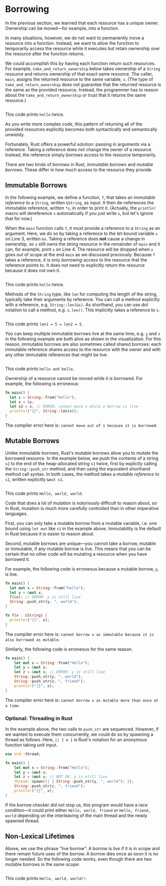 # Borrowing

In the previous section, we learned that each resource has a unique owner.
Ownership can be moved—for example, into a function.

In many situations, however, we do not want to permanently move a resource into
a function. Instead, we want to allow the function to temporarily access the
resource while it executes but retain ownership over the resource after the
function returns.

We could accomplish this by having each function return such resources. For
example, `take_and_return_ownership` below takes ownership of a `String`
resource and returns ownership of that exact same resource. The caller, `main`,
assigns the returned resource to the same variable, `s`. (The type of
`take_and_return_ownership` does not guarantee that the returned resource is
the same as the provided resource. Instead, the programmer has to reason about
the `take_and_return_ownership` or trust that it returns the same resource.)

<div class="flex-container vis_block" style="position:relative; margin-left:-75px; margin-right:-75px; display: flex;">
  <object type="image/svg+xml" class="func_take_return_ownership code_panel" data="assets/code_examples/func_take_return_ownership/vis_code.svg"></object>
  <object type="image/svg+xml" class="func_take_return_ownership tl_panel" data="assets/code_examples/func_take_return_ownership/vis_timeline.svg" style="width: auto;" onmouseenter="helpers('func_take_return_ownership')"></object>
</div>

This code prints `hello` twice.

As you write more complex code, this pattern of returning all of the provided
resources explicitly becomes both syntactically and semantically unwieldy.

Fortunately, Rust offers a powerful solution: passing in arguments via a
reference. Taking a reference does *not* change the owner of a resource. 
Instead, the reference simply *borrows* access to the resource temporarily.

There are two kinds of borrows in Rust, *immutable borrows* and *mutable
borrows*. These differ in how much access to the resource they provide. 

## Immutable Borrows

In the following example, we define a function, `f`, that takes an *immutable
reference* to a `String`, written `&String`, as input. It then de-references
the immutable reference, written `*s`, in order to print it. (Actually, the
`println!` macro will dereference `s` automatically if you just write `s`, but 
let's ignore that for now.)

When the `main` function calls `f`, it must provide a reference to a `String` as
an argument. Here, we do so by taking a reference to the let-bound variable `x`
on Line 3, written `&x`. Taking a reference does **not** cause a change in
ownership, so `x` still owns the string resource in the remainder of `main` and
it can, for example, print `x` on Line 4. The resource will be dropped when `x`
goes out of scope at the end `main` as we discussed previously. Because `f`
takes a reference, it is only *borrowing* access to the resource that the
reference points to. It does not need to explicitly return the resource because
it does not own it. 

<div class="flex-container vis_block" style="position:relative; margin-left:-75px; margin-right:-75px; display: flex;">
  <object type="image/svg+xml" class="immutable_borrow code_panel" data="assets/code_examples/immutable_borrow/vis_code.svg"></object>
  <object type="image/svg+xml" class="immutable_borrow tl_panel" data="assets/code_examples/immutable_borrow/vis_timeline.svg" style="width: auto;" onmouseenter="helpers('immutable_borrow')"></object>
</div>

This code prints `hello` twice.

Methods of the `String` type, like `len` for computing the length of the string,
typically take their arguments by reference. You can call a method explicitly
with a reference, e.g. `String::len(&s)`. As shorthand, you can use dot notation
to call a method, e.g. `s.len()`. This implicitly takes a reference to `s`. 

<div class="flex-container vis_block" style="position:relative; margin-left:-75px; margin-right:-75px; display: flex;">
  <object type="image/svg+xml" class="immutable_borrow_method_call code_panel" data="assets/code_examples/immutable_borrow_method_call/vis_code.svg"></object>
  <object type="image/svg+xml" class="immutable_borrow_method_call tl_panel" data="assets/code_examples/immutable_borrow_method_call/vis_timeline.svg" style="width: auto;" onmouseenter="helpers('immutable_borrow_method_call')"></object>
</div>

This code prints `len1 = 5 = len2 = 5`.

You can keep multiple immutable borrows live at the same time, e.g. `y` and `z`
in the following example are both alive as shown in the visualization. For this
reason, immutable borrows are also sometimes called shared borrows: each
immutable reference shares access to the resource with the owner and with any
other immutable references that might be live.

<div class="flex-container vis_block" style="position:relative; margin-left:-75px; margin-right:-75px; display: flex;">
  <object type="image/svg+xml" class="multiple_immutable_borrow code_panel" data="assets/code_examples/multiple_immutable_borrow/vis_code.svg"></object>
  <object type="image/svg+xml" class="multiple_immutable_borrow tl_panel" data="assets/code_examples/multiple_immutable_borrow/vis_timeline.svg" style="width: auto;" onmouseenter="helpers('multiple_immutable_borrow')"></object>
</div>

This code prints `hello and hello`.

Ownership of a resource cannot be moved while it is borrowed. For example, the
following is erroneous:

```rust
fn main() {
  let s = String::from("hello");
  let x = &s;
  let s2 = s; // ERROR: cannot move s while a borrow is live
  println!("{}", String::len(x));
}
```

The compiler error here is: `cannot move out of s because it is borrowed`.
## Mutable Borrows

Unlike immutable borrows, Rust's mutable borrows allow you to mutate the
borrowed resource. In the example below, we push the contents of a string `s2` 
to the end of the heap-allocated string `s1` twice, first by explictly calling
the `String::push_str` method, and then using the equivalent shorthand method
call syntax. In both cases, the method takes a *mutable reference* to `s1`,
written explicitly `&mut s1`.

<div class="flex-container vis_block" style="position:relative; margin-left:-75px; margin-right:-75px; display: flex;">
  <object type="image/svg+xml" class="mutable_borrow_method_call code_panel" data="assets/code_examples/mutable_borrow_method_call/vis_code.svg"></object>
  <object type="image/svg+xml" class="mutable_borrow_method_call tl_panel" data="assets/code_examples/mutable_borrow_method_call/vis_timeline.svg" style="width: auto;" onmouseenter="helpers('mutable_borrow_method_call')"></object>
</div>

This code prints `Hello, world, world`.

Code that does a lot of mutation is notoriously difficult to reason about, so in
Rust, mutation is much more carefully controlled than in other imperative
languages.

First, you can only take a mutable borrow from a mutable variable, i.e. one 
bound using `let mut` like `s1` in the example above. Immutability is the
default in Rust because it is easier to reason about.

Second, mutable borrows are unique—you cannot take a borrow, mutable or
immutable, if any mutable borrow is live. This means that you can be certain
that no other code will be mutating a resource when you have borrowed it.

For example, the following code is erroneous because a mutable borrow, `y`, is
live.

```rust
fn main() {
  let mut x = String::from("hello");
  let y = &mut x;
  f(&x); // ERROR: y is still live
  String::push_str(y, ", world");
}

fn f(x : &String) {
  println!("{}", x);
}
```
The compiler error here is: `cannot borrow x as immutable because it is also borrowed as mutable`.

Similarly, the following code is erroneous for the same reason.

```rust 
fn main() {
    let mut x = String::from("Hello");
    let y = &mut x; 
    let z = &mut x; // ERROR: y is still live
    String::push_str(y, ", world");
    String::push_str(z, ", friend");
    println!("{}", x);
}
```
The compiler error here is: `cannot borrow x as mutable more than once at a time`.

### Optional: Threading in Rust

In the example above, the two calls to `push_str` are sequenced. However, if we
wanted to execute them concurrently, we could do so by spawning a thread as
follows. Here, `|| { e }` is Rust's notation for an anonymous function taking
unit input.

```rust 
use std::thread;

fn main() {
    let mut x = String::from("Hello");
    let y = &mut x; 
    let z = &mut x; // NOT OK: y is still live
    thread::spawn(|| { String::push_str(y, ", world"); });
    String::push_str(z, ", friend");
    println!("{}", x);
}
```

If the borrow checker did not stop us, this program would have a race
condition—it could print either `Hello, world, friend` or `Hello, friend, world`
depending on the interleaving of the main thread and the newly spawned thread.

## Non-Lexical Lifetimes

Above, we use the phrase "live borrow". A borrow is *live* if it is in scope and
there remain future uses of the borrow. A borrow dies once as soon it is no
longer needed. So the following code works, even though there are two mutable
borrows in the same scope:

<div class="flex-container vis_block" style="position:relative; margin-left:-75px; margin-right:-75px; display: flex;">
  <object type="image/svg+xml" class="nll_lexical_scope_different code_panel" data="assets/code_examples/nll_lexical_scope_different/vis_code.svg"></object>
  <object type="image/svg+xml" class="nll_lexical_scope_different tl_panel" data="assets/code_examples/nll_lexical_scope_different/vis_timeline.svg" style="width: auto;" onmouseenter="helpers('nll_lexical_scope_different')"></object>
</div>

This code prints `Hello, world, world!!`.